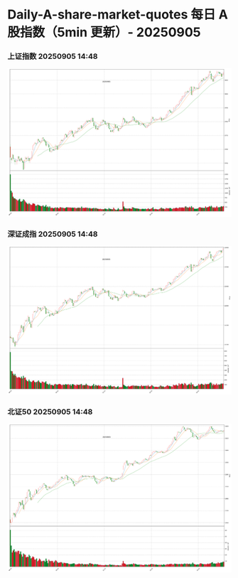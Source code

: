 
# Daily-A-share-market-quotes 每日 A 股指数（5min 更新）- 20250905

### 上证指数 20250905 14:48
![](./fig/2025/9/20250905-sh000001.png)

### 深证成指 20250905 14:48
![](./fig/2025/9/20250905-sz399001.png)

### 北证50 20250905 14:48
![](./fig/2025/9/20250905-bj899050.png)
